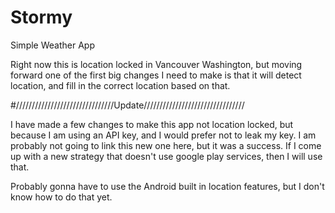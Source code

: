 # Stormy
Simple Weather App


Right now this is location locked in Vancouver Washington, but moving forward one of the first big changes I need to make is that it will detect location, and fill in the correct location based on that.



#///////////////////////////////Update////////////////////////////////


I have made a few changes to make this app not location locked, but because I am using an API key, and I would prefer not to leak my key. I am probably not going to link this new one here, but it was a success. If I come up with a new strategy that doesn't use google play services, then I will use that.

Probably gonna have to use the Android built in location features, but I don't know how to do that yet.
